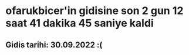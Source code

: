 # ofarukbicer'in gidisine son 2 gun 12 saat 41 dakika 45 saniye kaldi

## Gidis tarihi: 30.09.2022 :(